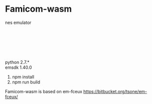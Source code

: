 # Famicom-wasm
nes emulator

<br><br><br><br><br>

python 2.7.*  
emsdk 1.40.0  


1. npm install  
2. npm run build




Famicom-wasm is based on em-fceux 
https://bitbucket.org/tsone/em-fceux/
